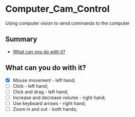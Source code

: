# Computer_Cam_Control
 Using computer vision to send commands to the computer

## Summary

- [What can you do with it?](#what-can-you-do-with-it)

## What can you do with it?

- [X] Mouse movement - left hand;
- [ ] Click  - left hand;
- [ ] Click and drag - left hand;
- [ ] Increase and decrease volume - right hand; 
- [ ] Use keyboard arrows - right hand;
- [ ] Zoom in and out - both hands;